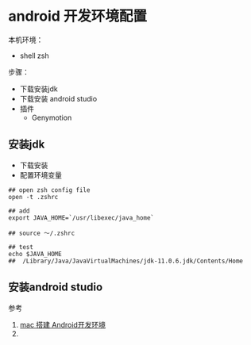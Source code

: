 # android 开发环境配置

本机环境：

- shell zsh

步骤：

- 下载安装jdk
- 下载安装 android studio
- 插件
  - Genymotion

## 安装jdk

- 下载安装
- 配置环境变量

```shell
## open zsh config file
open -t .zshrc 

## add 
export JAVA_HOME=`/usr/libexec/java_home`

## source ～/.zshrc

## test 
echo $JAVA_HOME   
##  /Library/Java/JavaVirtualMachines/jdk-11.0.6.jdk/Contents/Home

```



## 安装android studio

参考

1. [mac 搭建 Android开发环境](https://cloud.tencent.com/developer/article/1037780)
2. 